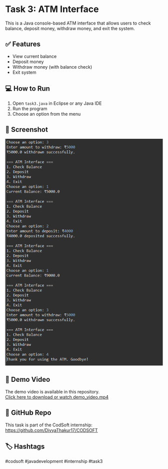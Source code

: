 # Task 3: ATM Interface

This is a Java console-based ATM interface that allows users to check balance, deposit money, withdraw money, and exit the system.

## ✅ Features

- View current balance
- Deposit money
- Withdraw money (with balance check)
- Exit system

## 💻 How to Run

1. Open `task3.java` in Eclipse or any Java IDE
2. Run the program
3. Choose an option from the menu

## 📸 Screenshot
![Screenshot](Screenshot3.png)







## 🎥 Demo Video

The demo video is available in this repository.  
[Click here to download or watch demo_video.mp4](demo_video3.mp4)

## 📂 GitHub Repo

This task is part of the CodSoft internship:  
https://github.com/DivyaThakur17/CODSOFT

## 🏷 Hashtags
#codsoft #javadevelopment #internship #task3
